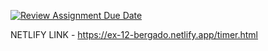 [![Review Assignment Due Date](https://classroom.github.com/assets/deadline-readme-button-24ddc0f5d75046c5622901739e7c5dd533143b0c8e959d652212380cedb1ea36.svg)](https://classroom.github.com/a/RMTxNK1j)



NETLIFY LINK - https://ex-12-bergado.netlify.app/timer.html
